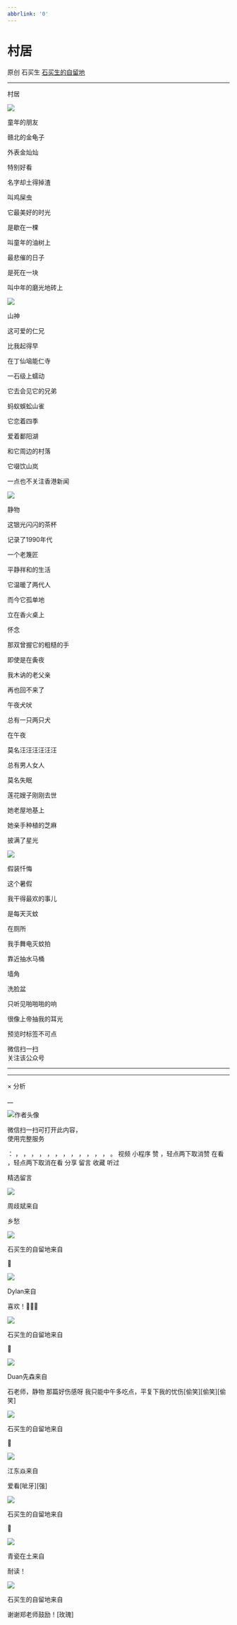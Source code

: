 ```yaml
---
abbrlink: '0'
---
```

#  村居

原创  石买生  [ 石买生的自留地 ](javascript:void\(0\);)

__ _ _ _ _

村居

![](https://mmbiz.qpic.cn/mmbiz_jpg/hVNLue76Eh8YMxLaPdtl4KzwEeU2H4jic1wUd79de08liakcSzwURnGYLkxuWIx5jt0z2cLOmSIaKLnjwbwcLbeA/640?wx_fmt=jpeg)

童年的朋友

赣北的金龟子

外表金灿灿

特别好看

名字却土得掉渣

叫鸡屎虫

它最美好的时光

是歇在一棵

叫童年的油树上

最悲催的日子

是死在一块

叫中年的磨光地砖上

![](https://mmbiz.qpic.cn/mmbiz_jpg/hVNLue76Eh8YMxLaPdtl4KzwEeU2H4jicGibIwxFaZtMOuiczXCfmMcrnadXfDYqBIedMQkAo5Sjhm2nmwoxIZ69g/640?wx_fmt=jpeg)

山神

这可爱的仁兄

比我起得早

在丁仙垴能仁寺

一石级上蠕动

它去会见它的兄弟

蚂蚁蜈蚣山雀

它恋着四季

爱着鄱阳湖

和它周边的村落

它啜饮山岚

一点也不关注香港新闻

![](https://mmbiz.qpic.cn/mmbiz_jpg/hVNLue76Eh8YMxLaPdtl4KzwEeU2H4jicxPawSicZBTu9j90rxUN23rC6EvFFhs6ONpoSlL8ZzAnR7icKgBzckqWw/640?wx_fmt=jpeg)

静物

这银光闪闪的茶杯

记录了1990年代

一个老篾匠

平静祥和的生活

它温暖了两代人

而今它孤单地

立在香火桌上

怀念

那双曾握它的粗糙的手

即使是在夤夜

我木讷的老父亲

再也回不来了

午夜犬吠

总有一只两只犬

在午夜

莫名汪汪汪汪汪汪

总有男人女人

莫名失眠

莲花嫂子刚刚去世

她老屋地基上

她亲手种植的芝麻

披满了星光

![](https://mmbiz.qpic.cn/mmbiz_jpg/hVNLue76Eh8YMxLaPdtl4KzwEeU2H4jicPB2RM63ib9mt5watCR3h7qJom8LpYBnECY0bxCNnfGjCEptsLtxjKNQ/640?wx_fmt=jpeg)

假装忏悔

这个暑假

我干得最欢的事儿

是每天灭蚊

在厕所

我手舞电灭蚊拍

靠近抽水马桶

墙角

洗脸盆

只听见啪啪啪的响

很像上帝抽我的耳光

预览时标签不可点

微信扫一扫  
关注该公众号





****



****



×  分析

__

![作者头像](http://mmbiz.qpic.cn/mmbiz_png/hVNLue76EhibricgkQZeT964ria54dgJkqVBX9ibyvn7PmGOltlupHdVshOibeQZDSypqiaIBNKdw8cwXfXfBZkPVgVg/0?wx_fmt=png)

微信扫一扫可打开此内容，  
使用完整服务

：  ，  ，  ，  ，  ，  ，  ，  ，  ，  ，  ，  ，  。  视频  小程序  赞  ，轻点两下取消赞  在看  ，轻点两下取消在看
分享  留言  收藏  听过

精选留言

![](http://wx.qlogo.cn/mmopen/zGMQ7uVeU4VQoIbTHkckGwYGdibHTy24oFxFHPXNpNhpchrTLuqjRibmbtyfNYW6XzicRhtXsXUTy1BfeLLib7O1AiaOeaWwEqGibYQ260MiaEib3qIaI00VfWDqbuBCYny8JvibQ/64)

周歧斌来自

乡愁

![](http://wx.qlogo.cn/mmhead/Q3auHgzwzM4ELPv9zSiaIDouClt0fOcfibXKFibPXptvGvnLVF6qUCyQg/64)

石买生的自留地来自

🤝

![](http://wx.qlogo.cn/mmopen/koMfMYFz9lt6LajNfgG93clJzL7RfN7FDsIxYJGVmsl9vic3k4zCeDY1UExb9Y0TPpGGtmkusxxDia7UibsxHaibE2nicxVrqQnnt/64)

Dylan来自

喜欢！💯💯💯

![](http://wx.qlogo.cn/mmhead/Q3auHgzwzM4ELPv9zSiaIDouClt0fOcfibXKFibPXptvGvnLVF6qUCyQg/64)

石买生的自留地来自

🤝

![](http://wx.qlogo.cn/mmopen/Tk1iciaI19LTbiayqLdwcXrN8fZvfXeyqKlkiaFLgLJNywTCiaKMhqH6iaZoKybEwumuKn1y6HPF8uaaRC0lTC8RDHjz5ZBLuLCJ59/64)

Duan先森来自

石老师，静物 那篇好伤感呀 我只能中午多吃点，平复下我的忧伤[偷笑][偷笑][偷笑]

![](http://wx.qlogo.cn/mmhead/Q3auHgzwzM4ELPv9zSiaIDouClt0fOcfibXKFibPXptvGvnLVF6qUCyQg/64)

石买生的自留地来自

🤝

![](http://wx.qlogo.cn/mmopen/zGMQ7uVeU4VdjiaEEQnAqnhlPCib9qhnLmlaTswKL5SicbbgJQGheoibibKXfUY5r4TYpWzSPicbtVMG3hHTD7XYrUeEzodkaXSuDFyG7bjGmGkAFklwFRmcmzMW5ibuszmMWwy/64)

江东焱来自

爱看[呲牙][强]

![](http://wx.qlogo.cn/mmhead/Q3auHgzwzM4ELPv9zSiaIDouClt0fOcfibXKFibPXptvGvnLVF6qUCyQg/64)

石买生的自留地来自

🤝

![](http://wx.qlogo.cn/mmopen/ajNVdqHZLLDO11LTic5ffQDYuTCMovDdK9mRUiczPB8WfQkg44NlwwVpKg8WQn9wCgj3IgSKGjPibjEFmWUkZ8xKaYPDzqgs7pbjZBUnFjlibiclZdEmo6FPAicMJF1n9y8yt1/64)

青瓷在土来自

耐读！

![](http://wx.qlogo.cn/mmhead/Q3auHgzwzM4ELPv9zSiaIDouClt0fOcfibXKFibPXptvGvnLVF6qUCyQg/64)

石买生的自留地来自

谢谢郑老师鼓励！[玫瑰]

